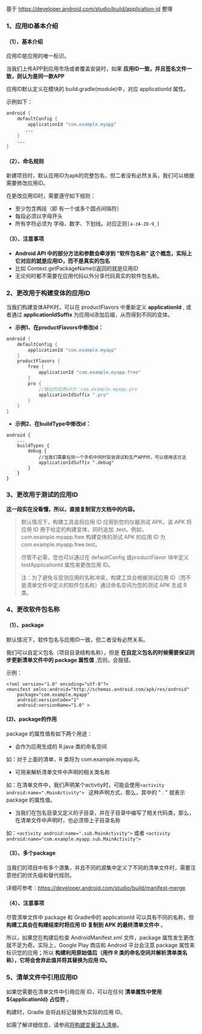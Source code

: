 基于 https://developer.android.com/studio/build/application-id 整理

### 1、应用ID基本介绍

#### （1）、基本介绍
应用ID是应用的唯一标识。

当我们上传APP到应用市场或者覆盖安装时，如果 **应用ID一致，并且签名文件一致，则认为是同一款APP** 

应用ID默认定义在模块的 build.gradle(module)中，对应 applicationId 属性。

示例如下：

```java
android {
    defaultConfig {
        applicationId "com.example.myapp"
       ...
    }
    ...
}
```

#### （2）、命名规则

新建项目时，默认应用ID为apk的完整包名，但二者没有必然关系，我们可以根据需要修改应用ID。

在更改应用ID时，需要遵守如下规则：

* 至少包含两段（即 有一个或多个圆点间隔符）
* 每段必须以字母开头
* 所有字符必须为 字母、数字、下划线。对应正则`[a-zA-Z0-9_]`


#### （3）、注意事项 

* **Android API 中的部分方法和参数会牵涉到 “软件包名称” 这个概念，实际上它对应的就是应用ID，而不是真实的包名** 
* 比如 Context.getPackageName()返回的就是应用ID
* 无论何时都不需要在应用代码以外分享代码真实的软件包名称。


### 2、更改用于构建变体的应用ID 

当我们构建变体APK时，可以在 productFlavors 中重新定义 **applicationId** , 或者通过 **applicationIdSuffix** 为应用id添加后缀，从而得到不同的变体。

* **示例1、在productFlavors中修改id：** 

```java
android {
    defaultConfig {
        applicationId "com.example.myapp"
    }
    productFlavors {
        free {
            applicationId "com.example.myapp.free"
        }
        pro {
            //输出的应用id为：com.example.myapp.pro
            applicationIdSuffix ".pro"
        }
    }
}
```

* **示例2、在buildType中修改id：** 

```
android {
    ...
    buildTypes {
        debug {
            //当我们需要在同一个手机中同时安装调试和生产APP时，可以使用该方法
            applicationIdSuffix ".debug"
        }
    }
}
```

### 3、更改用于测试的应用ID

 **这一段实在没看懂，所以，直接复制官方文档中的内容。** 

> 默认情况下，构建工具会将应用 ID 应用到您的仪器测试 APK，该 APK 将应用 ID 用于给定的构建变体，同时追加 .test。例如，com.example.myapp.free 构建变体的测试 APK 的应用 ID 为 com.example.myapp.free.test。
> 
> 尽管不必需，您也可以通过在 defaultConfig 或productFlavor 块中定义 testApplicationId 属性来更改应用 ID。
> 
> 注：为了避免与受测应用的名称冲突，构建工具会根据测试应用 ID（而不是清单文件中定义的软件包名称）通过命名空间为您的测试 APK 生成 R 类。



### 4、更改软件包名称

#### （1）、package
默认情况下，软件包名与应用ID一致，但二者没有必然关系。

我们可以自定义包名（项目目录结构名称），但是 **在自定义包名的时候需要保证同步更新清单文件中的 package 属性值** ,否则，会报错。

示例：
```
<?xml version="1.0" encoding="utf-8"?>
<manifest xmlns:android="http://schemas.android.com/apk/res/android"
    package="com.example.myapp"
    android:versionCode="1"
    android:versionName="1.0" >
```

#### (2)、package的作用
package 的属性值有如下两个用途：

* 会作为应用生成的 R.java 类的命名空间

如：对于上面的清单，R 类将为 com.example.myapp.R。

* 可用来解析清单文件中声明的相关类名称

如：在清单文件中，我们声明某个activtiy时，可能会使用`<activity android:name=".MainActivity"> ` 这种声明方式，那么，其中的 " . " 就表示 package 的属性值。 

* 当我们在包名目录又定义的子目录，并在子目录中编写了相关代码类，那么，在清单文件中声明时，也必须带上子目录名称

如：`<activity android:name=".sub.MainActivity">` 或者 `<activity android:name="com.example.myapp.sub.MainActivity">`

#### （3）、多个package

当我们的项目中有多个源集，并且不同的源集中定义了不同的清单文件时，需要注意他们的优先级和替代规则。

详细可参考：https://developer.android.com/studio/build/manifest-merge


#### （4）、注意事项

尽管清单文件中 package 和 Gradle中的 applicationId 可以具有不同的名称，但 **构建工具会在构建结束时将应用 ID 复制到 APK 的最终清单文件中** 。

所以，如果您在构建后检查 AndroidManifest.xml 文件，package 属性发生更改就不足为奇。实际上，Google Play 商店和 Android 平台会注意 package 属性来标识您的应用；所以 **构建利用原始值后（用作 R 类的命名空间并解析清单类名称），它将会舍弃此值并将其替换为应用 ID。**

 
### 5、清单文件中引用应用ID

如果您需要在清单文件中引用应用 ID，可以在任何 **清单属性中使用 ${applicationId} 占位符** 。

构建时，Gradle 会将此标记替换为实际的应用 ID。

 如需了解详细信息，请参阅[将构建变量注入清单](https://developer.android.com/studio/build/manifest-build-variables)。

